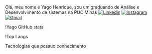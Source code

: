 Olá, meu nome é Yago Henrique, sou um graduando de Análise e Desenvolvimento de sistemas na PUC Minas
[![Linkedin](https://img.shields.io/badge/LinkedIn-0077B5?style=for-the-badge&logo=linkedin&logoColor=white)](https://www.linkedin.com/in/yago-apolinario-013881208/)
[![Instagram](https://img.shields.io/badge/Instagram-E4405F?style=for-the-badge&logo=instagram&logoColor=white)](https://www.instagram.com/_yagohenrique_/?hl=pt-br)
[![Gmail](https://img.shields.io/badge/Gmail-D14836?style=for-the-badge&logo=gmail&logoColor=white)](mailto:yagogamer82@gmail.com@gmail.com)



!Yago GitHub stats

!Top Langs


Tecnologias que possuo conhecimento
<div>
    <img align="center" alt="" src="https://img.shields.io/badge/C%23-239120?style=for-the-badge&logo=c-sharp&logoColor=white">
    <img align="center" alt="" src="https://img.shields.io/badge/Python-3776AB?style=for-the-badge&logo=python&logoColor=white">
    <img align="center" alt="" src="https://img.shields.io/badge/JavaScript-F7DF1E?style=for-the-badge&logo=javascript&logoColor=black">
    <img align="center" alt="" src="https://img.shields.io/badge/Microsoft_SQL_Server-CC2927?style=for-the-badge&logo=microsoft-sql-server&logoColor=white">
    <img align="center" alt="" src="https://img.shields.io/badge/Java-ED8B00?style=for-the-badge&logo=openjdk&logoColor=white">
    <img align="center" alt="" src="https://img.shields.io/badge/HTML5-E34F26?style=for-the-badge&logo=html5&logoColor=white">
    <img align="center" alt="" src="https://img.shields.io/badge/CSS3-1572B6?style=for-the-badge&logo=css3&logoColor=white">
</div>
